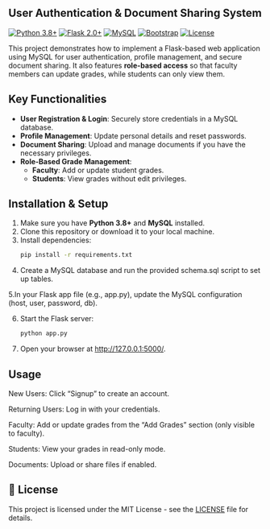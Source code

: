 ## User Authentication & Document Sharing System

[![Python 3.8+](https://img.shields.io/badge/Python-3.8%2B-blue.svg)](https://www.python.org/) 
[![Flask 2.0+](https://img.shields.io/badge/Flask-2.0%2B-green.svg)](https://flask.palletsprojects.com/) 
[![MySQL](https://img.shields.io/badge/MySQL-Database-orange.svg)](https://www.mysql.com/) 
[![Bootstrap](https://img.shields.io/badge/Bootstrap-Responsive%20UI-purple.svg)](https://getbootstrap.com/)
[![License](https://img.shields.io/badge/License-MIT-blue.svg)](LICENSE)

This project demonstrates how to implement a Flask-based web application using MySQL for user authentication, profile management, and secure document sharing. It also features **role-based access** so that faculty members can update grades, while students can only view them.

## Key Functionalities  
- **User Registration & Login**: Securely store credentials in a MySQL database.  
- **Profile Management**: Update personal details and reset passwords.  
- **Document Sharing**: Upload and manage documents if you have the necessary privileges.  
- **Role-Based Grade Management**:  
  - **Faculty**: Add or update student grades.  
  - **Students**: View grades without edit privileges.

## Installation & Setup
1. Make sure you have **Python 3.8+** and **MySQL** installed.  
2. Clone this repository or download it to your local machine.  
3. Install dependencies:  
   ```bash
   pip install -r requirements.txt
4. Create a MySQL database and run the provided schema.sql script to set up tables.

5.In your Flask app file (e.g., app.py), update the MySQL configuration (host, user, password, db).

6. Start the Flask server:
   ```bash
   python app.py
7. Open your browser at http://127.0.0.1:5000/.
   
## Usage

New Users: Click “Signup” to create an account.

Returning Users: Log in with your credentials.

Faculty: Add or update grades from the “Add Grades” section (only visible to faculty).

Students: View your grades in read-only mode.

Documents: Upload or share files if enabled.

## 📄 License

This project is licensed under the MIT License - see the [LICENSE](LICENSE) file for details.


